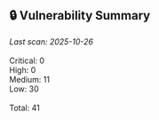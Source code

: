 ## 🔒 Vulnerability Summary

<!-- vuln-summary-start -->
_Last scan: 2025-10-26_<br><br>Critical: 0<br>High: 0<br>Medium: 11<br>Low: 30<br><br>Total: 41
<!-- vuln-summary-end -->
